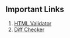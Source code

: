 ## Important Links

1. [HTML Validator](https://validator.w3.org/)
2. [Diff Checker](https://www.diffchecker.com/)
